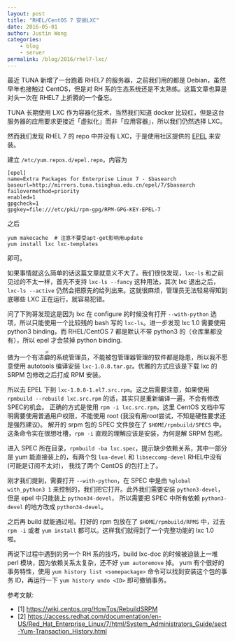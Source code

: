 ```yaml
---
layout: post
title: "RHEL/CentOS 7 安装LXC"
date: 2016-05-01
author: Justin Wong
categories:
    - blog
    - server
permalink: /blog/2016/rhel7-lxc/
---
```


最近 TUNA 新增了一台跑着 RHEL7 的服务器，之前我们用的都是 Debian，虽然早年也接触过 CentOS，但是对 RH 系的生态系统还是不太熟练。这篇文章也算是
对头一次在 RHEL7 上折腾的一个备忘。

<!--more-->

TUNA 长期使用 LXC 作为容器化技术，当然我们知道 docker 比较红，但是这台服务器的应用要求更接近「虚拟化」而非「应用容器」，所以我们仍然选择 LXC。

然而我们发现 RHEL 7 的 repo 中并没有 LXC，于是使用社区提供的 [EPEL](https://fedoraproject.org/wiki/EPEL) 来安装。

建立 `/etc/yum.repos.d/epel.repo`，内容为

```
[epel]
name=Extra Packages for Enterprise Linux 7 - $basearch
baseurl=http://mirrors.tuna.tsinghua.edu.cn/epel/7/$basearch
failovermethod=priority
enabled=1
gpgcheck=1
gpgkey=file:///etc/pki/rpm-gpg/RPM-GPG-KEY-EPEL-7
```

之后

```
yum makecache  # 注意不要受apt-get影响用update
yum install lxc lxc-templates
```

即可。

如果事情就这么简单的话这篇文章就意义不大了。我们很快发现，`lxc-ls` 和之前见过的不太一样，首先不支持 `lxc-ls --fancy` 这种用法，其次 lxc 退出之后，`lxc-ls --active` 仍然会把原先的给列出来。这就很麻烦，管理员无法轻易得知到底哪些 LXC 正在运行，就容易犯错。

问了下狗哥发现这是因为 lxc 在 configure 的时候没有打开 `--with-python` 选项，所以只能使用一个比较残的 bash 写的 `lxc-ls`。进一步发现 lxc 1.0 需要使用 python3 binding，而 RHEL/CentOS 7 都是默认不带 python3 的（仓库里都没有），所以 epel 才会禁掉 python binding.

做为一个有洁<ruby>癖<rt>pǐ</rt></ruby>的系统管理员，不能被包管理器管理的软件都是隐患，所以我不愿意使用 autotools 编译安装 `lxc-1.0.8.tar.gz`。优雅的方式应该是下载 lxc 的 SRPM 包修改之后打成 RPM 安装。


所以去 EPEL 下到 `lxc-1.0.8-1.el7.src.rpm`。这之后需要注意，如果使用 `rpmbuild --rebuild lxc.src.rpm` 的话，其实只是重新编译一遍，不会有修改SPEC的机会。
正确的方式是使用 `rpm -i lxc.src.rpm`，这里 CentOS 文档中写明需要使用普通用户权限，不能使用 root (我没有用root尝试，不知是硬性要求还是强烈建议)。
解开的 srpm 包的 SPEC 文件放在了 `$HOME/rpmbuild/SPECS` 中。这条命令实在很想吐槽，`rpm -i` 直观的理解应该是安装，为何是解 SRPM 包呢。

进入 SPEC 所在目录，`rpmbuild -ba lxc.spec`，提示缺少依赖关系，其中一部分是 yum 能直接装上的，有两个包 `lua-devel` 和 `libseccomp-devel` RHEL中没有(可能是订阅不太对)，
我找了两个 CentOS 的包打上了。

刚才我们提到，需要打开 `--with-python`，在 SPEC 中是由 `%global with_python3 1` 来控制的，我们把它打开。此外我们需要安装 `python3-devel`，但是 epel 中只能装上 `python34-devel`，
所以需要把 SPEC 中所有依赖 `python3-devel` 的地方改成 `python34-devel`。

之后再 build 就能通过啦。打好的 rpm 包放在了 `$HOME/rpmbuild/RPMS` 中，过去 `rpm -i` 或者 `yum install` 都可以。这样我们就得到了一个完整功能的 lxc 1.0 啦。

再说下过程中遇到的另一个 RH 系的技巧，build lxc-doc 的时候被迫装上一堆 perl 模块，因为依赖关系太复杂，还不好 `yum autoremove` 掉。
yum 有个很好的事务特性，使用 `yum history list <somepackage>` 命令可以找到安装这个包的事务 ID，再运行一下 `yum history undo <ID>` 即可撤销事务。

参考文献:

- [1] <https://wiki.centos.org/HowTos/RebuildSRPM>
- [2] <https://access.redhat.com/documentation/en-US/Red_Hat_Enterprise_Linux/7/html/System_Administrators_Guide/sect-Yum-Transaction_History.html>
